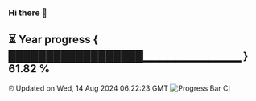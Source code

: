 ### Hi there 👋
⏳ Year progress { ██████████████████▁▁▁▁▁▁▁▁▁▁▁▁ } 61.82 %
---
⏰ Updated on Wed, 14 Aug 2024 06:22:23 GMT
![Progress Bar CI](https://github.com/liununu/liununu/workflows/Progress%20Bar%20CI/badge.svg)
